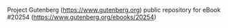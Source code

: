 Project Gutenberg (https://www.gutenberg.org) public repository for eBook #20254 (https://www.gutenberg.org/ebooks/20254)
